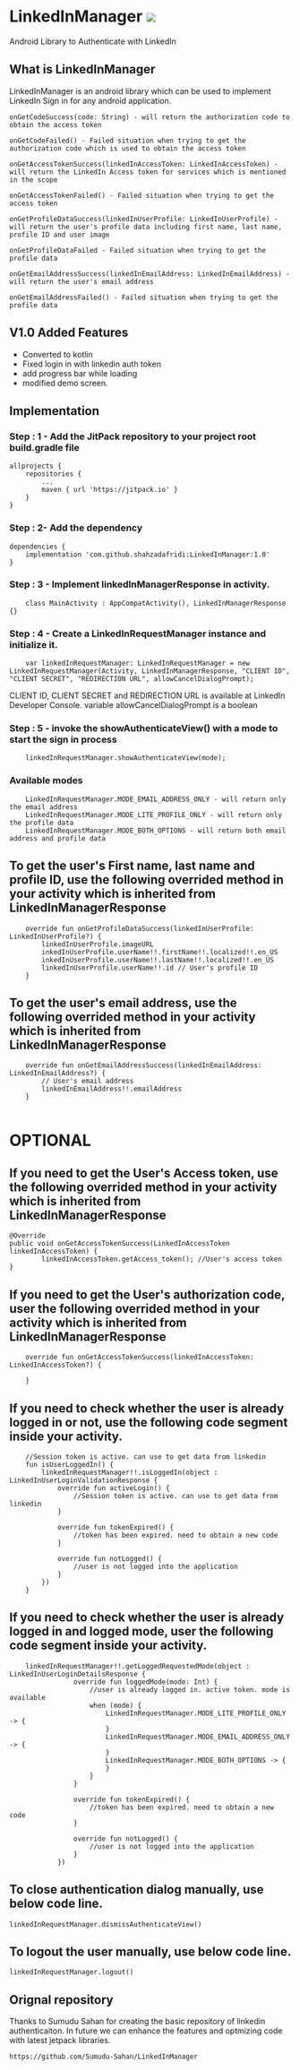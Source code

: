 # LinkedInManager  [![](https://jitpack.io/v/shahzadafridi/LinkedInManager.svg)](https://jitpack.io/#shahzadafridi/LinkedInManager)
Android Library to Authenticate with LinkedIn

## What is LinkedInManager
LinkedInManager is an android library which can be used to implement LinkedIn Sign in for any android application.

```
onGetCodeSuccess(code: String) - will return the authorization code to obtain the access token

onGetCodeFailed() - Failed situation when trying to get the authorization code which is used to obtain the access token

onGetAccessTokenSuccess(linkedInAccessToken: LinkedInAccessToken) - will return the LinkedIn Access token for services which is mentioned in the scope
  
onGetAccessTokenFailed() - Failed situation when trying to get the access token

onGetProfileDataSuccess(linkedInUserProfile: LinkedInUserProfile) - will return the user's profile data including first name, last name, profile ID and user image
  
onGetProfileDataFailed - Failed situation when trying to get the profile data

onGetEmailAddressSuccess(linkedInEmailAddress: LinkedInEmailAddress) - will return the user's email address

onGetEmailAddressFailed() - Failed situation when trying to get the profile data
```

## V1.0 Added Features
* Converted to kotlin
* Fixed login in with linkedin auth token
* add progress bar while loading
* modified demo screen.


## Implementation

### Step : 1 - Add the JitPack repository to your project root build.gradle file
```
allprojects {
	repositories {
		...
		maven { url 'https://jitpack.io' }
	}
}
```

### Step : 2- Add the dependency
```
dependencies {
	implementation 'com.github.shahzadafridi:LinkedInManager:1.0'
}
```

### Step : 3 - Implement linkedInManagerResponse in activity.
```
    class MainActivity : AppCompatActivity(), LinkedInManagerResponse {}
```

### Step : 4 - Create a LinkedInRequestManager instance and initialize it.
```
    var linkedInRequestManager: LinkedInRequestManager = new LinkedInRequestManager(Activity, LinkedInManagerResponse, "CLIENT ID", "CLIENT SECRET", "REDIRECTION URL", allowCancelDialogPrompt);
```

CLIENT ID, CLIENT SECRET and REDIRECTION URL is available at LinkedIn Developer Console. variable allowCancelDialogPrompt is a boolean

### Step : 5 - invoke the showAuthenticateView() with a mode to start the sign in process
```
    linkedInRequestManager.showAuthenticateView(mode);
```

### Available modes
```
    LinkedInRequestManager.MODE_EMAIL_ADDRESS_ONLY - will return only the email address
    LinkedInRequestManager.MODE_LITE_PROFILE_ONLY - will return only the profile data
    LinkedInRequestManager.MODE_BOTH_OPTIONS - will return both email address and profile data
```

## To get the user's First name, last name and profile ID, use the following overrided method in your activity which is inherited from LinkedInManagerResponse
```
    override fun onGetProfileDataSuccess(linkedInUserProfile: LinkedInUserProfile?) {
        linkedInUserProfile.imageURL
        inkedInUserProfile.userName!!.firstName!!.localized!!.en_US 
        inkedInUserProfile.userName!!.lastName!!.localized!!.en_US 
        linkedInUserProfile.userName!!.id // User's profile ID
    }
```
## To get the user's email address, use the following overrided method in your activity which is inherited from LinkedInManagerResponse
```
    override fun onGetEmailAddressSuccess(linkedInEmailAddress: LinkedInEmailAddress?) {
        // User's email address
        linkedInEmailAddress!!.emailAddress
    }
		
```
# OPTIONAL 
## If you need to get the User's Access token, use the following overrided method in your activity which is inherited from LinkedInManagerResponse
```
@Override
public void onGetAccessTokenSuccess(LinkedInAccessToken linkedInAccessToken) {
        linkedInAccessToken.getAccess_token(); //User's access token
}
```

## If you need to get the User's authorization code, user the following overrided method in your activity which is inherited from LinkedInManagerResponse
```
    override fun onGetAccessTokenSuccess(linkedInAccessToken: LinkedInAccessToken?) {
        
    }
```

## If you need to check whether the user is already logged in or not, use the following code segment inside your activity.
```
    //Session token is active. can use to get data from linkedin
    fun isUserLoggedIn() {
        linkedInRequestManager!!.isLoggedIn(object : LinkedInUserLoginValidationResponse {
            override fun activeLogin() {
                //Session token is active. can use to get data from linkedin
            }

            override fun tokenExpired() {
                //token has been expired. need to obtain a new code
            }

            override fun notLogged() {
                //user is not logged into the application
            }
        })
    }
```

## If you need to check whether the user is already logged in and logged mode, user the following code segment inside your activity.
```
    linkedInRequestManager!!.getLoggedRequestedMode(object : LinkedInUserLoginDetailsResponse {
                override fun loggedMode(mode: Int) {
                    //user is already logged in. active token. mode is available
                    when (mode) {
                        LinkedInRequestManager.MODE_LITE_PROFILE_ONLY -> {
                        }
                        LinkedInRequestManager.MODE_EMAIL_ADDRESS_ONLY -> {
                        }
                        LinkedInRequestManager.MODE_BOTH_OPTIONS -> {
                        }
                    }
                }
    
                override fun tokenExpired() {
                    //token has been expired. need to obtain a new code
                }
    
                override fun notLogged() {
                    //user is not logged into the application
                }
            })
```

## To close authentication dialog manually, use below code line.
```
linkedInRequestManager.dismissAuthenticateView()
```

## To logout the user manually, use below code line.
```
linkedInRequestManager.logout()
```

## Orignal repository
Thanks to Sumudu Sahan for creating the basic repository of linkedin authenticaiton. In future we can enhance the features and optmizing code with latest jetpack libraries.
```
https://github.com/Sumudu-Sahan/LinkedInManager
```

